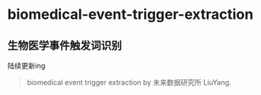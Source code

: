 # biomedical-event-trigger-extraction
## 生物医学事件触发词识别
陆续更新ing
>biomedical event trigger extraction by 未来数据研究所 LiuYang.
